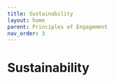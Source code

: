 ```yaml
---
title: Sustainability
layout: home
parent: Principles of Engagement
nav_order: 3
---
```

# Sustainability
